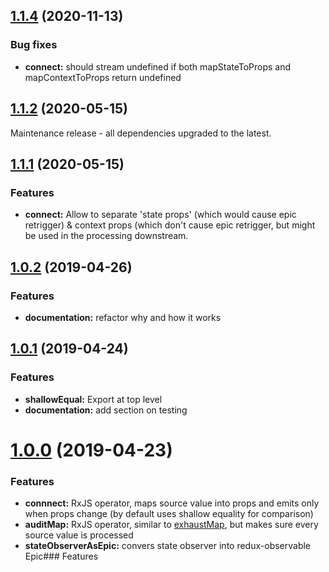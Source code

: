 <a name="1.1.4"></a>
## [1.1.4](https://github.com/pricingmonkey/rxjs-redux/compare/v1.1.2...v1.1.4) (2020-11-13)

### Bug fixes

* **connect:** should stream undefined if both mapStateToProps and mapContextToProps return undefined


<a name="1.1.2"></a>
## [1.1.2](https://github.com/pricingmonkey/rxjs-redux/compare/v1.1.1...v1.1.2) (2020-05-15)


Maintenance release - all dependencies upgraded to the latest.

<a name="1.1.1"></a>
## [1.1.1](https://github.com/pricingmonkey/rxjs-redux/compare/v1.0.2...v1.1.1) (2020-05-15)


### Features

* **connect:** Allow to separate 'state props' (which would cause epic retrigger) & context props (which don't cause epic retrigger, but might be used in the processing downstream.

<a name="1.0.2"></a>
## [1.0.2](https://github.com/pricingmonkey/rxjs-redux/compare/v1.0.1...v1.0.2) (2019-04-26)


### Features

* **documentation:** refactor why and how it works

<a name="1.0.1"></a>
## [1.0.1](https://github.com/pricingmonkey/rxjs-redux/compare/v1.0.0...v1.0.1) (2019-04-24)


### Features

* **shallowEqual:** Export at top level
* **documentation:** add section on testing

<a name="1.0.0"></a>
# [1.0.0](https://github.com/pricingmonkey/rxjs-redux/commits/v0.1.0) (2019-04-23)


### Features

* **connnect:** RxJS operator, maps source value into props and emits only when props change (by default uses shallow equality for comparison)
* **auditMap:** RxJS operator, similar to [exhaustMap](https://rxjs-dev.firebaseapp.com/api/operators/exhaustMap), but makes sure every source value is processed
* **stateObserverAsEpic:** convers state observer into redux-observable Epic### Features
